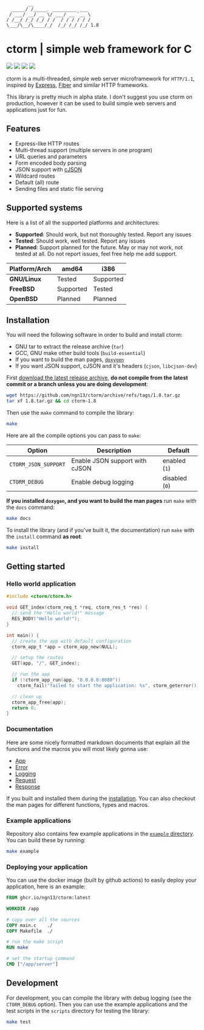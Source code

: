 ```
        __
  _____/ /_____  _________ ___
 / ___/ __/ __ \/ ___/ __ `__ \
/ /__/ /_/ /_/ / /  / / / / / /
\___/\__/\____/_/  /_/ /_/ /_/ 1.8

```

# ctorm | simple web framework for C

![](https://img.shields.io/github/actions/workflow/status/ngn13/ctorm/docker.yml)
![](https://img.shields.io/github/actions/workflow/status/ngn13/ctorm/test.yml?label=tests)
![](https://img.shields.io/github/v/tag/ngn13/ctorm?label=version)
![](https://img.shields.io/github/license/ngn13/ctorm)

ctorm is a multi-threaded, simple web server microframework for `HTTP/1.1`,
inspired by [Express](https://expressjs.com/),
[Fiber](https://github.com/gofiber/fiber) and similar HTTP frameworks.

This library is pretty much in alpha state. I don't suggest you use ctorm on
production, however it can be used to build simple web servers and applications
just for fun.

## Features

- Express-like HTTP routes
- Multi-thread support (multiple servers in one program)
- URL queries and parameters
- Form encoded body parsing
- JSON support with [cJSON](https://github.com/DaveGamble/cJSON)
- Wildcard routes
- Default (all) route
- Sending files and static file serving

## Supported systems

Here is a list of all the supported platforms and architectures:

- **Supported**: Should work, but not thoroughly tested. Report any issues
- **Tested**: Should work, well tested. Report any issues
- **Planned**: Support planned for the future. May or may not work, not tested
  at all. Do not report issues, feel free help me add support.

| **Platform/Arch** | **amd64** | **i386**  |
| ----------------- | --------- | --------- |
| **GNU/Linux**     | Tested    | Supported |
| **FreeBSD**       | Supported | Tested    |
| **OpenBSD**       | Planned   | Planned   |

## Installation

You will need the following software in order to build and install ctorm:

- GNU tar to extract the release archive (`tar`)
- GCC, GNU make other build tools (`build-essential`)
- If you want to build the man pages, [`doxygen`](https://www.doxygen.org/)
- If you want JSON support, cJSON and it's headers (`cjson`, `libcjson-dev`)

First
[download the latest release archive](https://github.com/ngn13/ctorm/tags), **do
not compile from the latest commit or a branch unless you are doing
development**:

```bash
wget https://github.com/ngn13/ctorm/archive/refs/tags/1.8.tar.gz
tar xf 1.8.tar.gz && cd ctorm-1.8
```

Then use the `make` command to compile the library:

```bash
make
```

Here are all the compile options you can pass to `make`:

| Option               | Description                    | Default        |
| -------------------- | ------------------------------ | -------------- |
| `CTORM_JSON_SUPPORT` | Enable JSON support with cJSON | enabled (`1`)  |
| `CTORM_DEBUG`        | Enable debug logging           | disabled (`0`) |

**If you installed `doxygen`, and you want to build the man pages** run `make`
with the `docs` command:

```bash
make docs
```

To install the library (and if you've built it, the documentation) run `make`
with the `install` command **as root**:

```bash
make install
```

## Getting started

### Hello world application

```c
#include <ctorm/ctorm.h>

void GET_index(ctorm_req_t *req, ctorm_res_t *res) {
  // send the "Hello world!" message
  RES_BODY("Hello world!");
}

int main() {
  // create the app with default configuration
  ctorm_app_t *app = ctorm_app_new(NULL);

  // setup the routes
  GET(app, "/", GET_index);

  // run the app
  if (!ctorm_app_run(app, "0.0.0.0:8080"))
    ctorm_fail("failed to start the application: %s", ctorm_geterror());

  // clean up
  ctorm_app_free(app);
  return 0;
}
```

### Documentation

Here are some nicely formatted markdown documents that explain all the functions
and the macros you will most likely gonna use:

- [App](docs/app.md)
- [Error](docs/error.md)
- [Logging](docs/log.md)
- [Request](docs/req.md)
- [Response](docs/res.md)

If you built and installed them during the [installation](#installation). You
can also checkout the man pages for different functions, types and macros.

### Example applications

Repository also contains few example applications in the
[`example` directory](example). You can build these by running:

```bash
make example
```

### Deploying your application

You can use the docker image (built by github actions) to easily deploy your
application, here is an example:

```Dockerfile
FROM ghcr.io/ngn13/ctorm:latest

WORKDIR /app

# copy over all the sources
COPY main.c    ./
COPY Makefile  ./

# run the make script
RUN make

# set the startup command
CMD ["/app/server"]
```

## Development

For development, you can compile the library with debug logging (see the
`CTORM_DEBUG` option). Then you can use the example applications and the test
scripts in the `scripts` directory for testing the library:

```bash
make test
```
